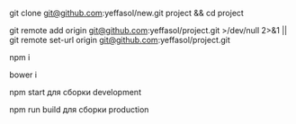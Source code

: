 git clone git@github.com:yeffasol/new.git project && cd project

git remote add origin git@github.com:yeffasol/project.git >/dev/null 2>&1 || git remote set-url origin git@github.com:yeffasol/project.git

npm i

bower i

npm start для сборки development

npm run build для сборки production
